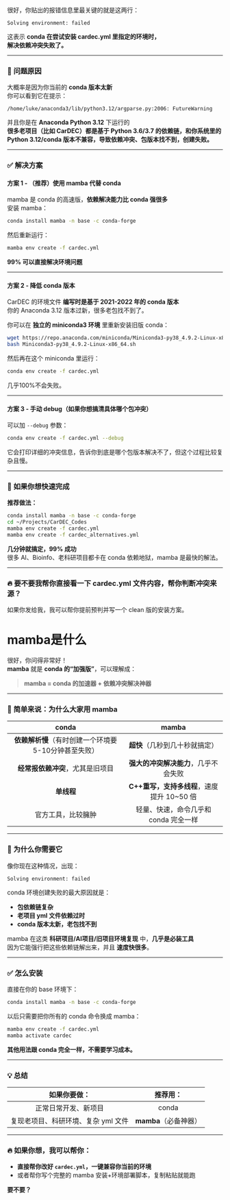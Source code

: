很好，你贴出的报错信息里最关键的就是这两行：

```
Solving environment: failed
```
这表示 **conda 在尝试安装 cardec.yml 里指定的环境时，**  
**解决依赖冲突失败了。**

---

### 🎯 **问题原因**
大概率是因为你当前的 **conda 版本太新**  
你可以看到它在提示：
```
/home/luke/anaconda3/lib/python3.12/argparse.py:2006: FutureWarning
```
并且你是在 **Anaconda Python 3.12** 下运行的  
**很多老项目（比如 CarDEC）都是基于 Python 3.6/3.7 的依赖链，和你系统里的 Python 3.12/conda 版本不兼容，导致依赖冲突、包版本找不到，创建失败。**

---

### ✅ **解决方案**
#### 方案 1 - （推荐）使用 **mamba** 代替 conda
mamba 是 conda 的高速版，**依赖解决能力比 conda 强很多**  
安装 mamba：
```bash
conda install mamba -n base -c conda-forge
```
然后重新运行：
```bash
mamba env create -f cardec.yml
```
**99% 可以直接解决环境问题**

---

#### 方案 2 - 降低 conda 版本
CarDEC 的环境文件 **编写时是基于 2021-2022 年的 conda 版本**  
你的 Anaconda 3.12 版本过新，很多老包找不到了。

你可以在 **独立的 miniconda3 环境** 里重新安装旧版 conda：
```bash
wget https://repo.anaconda.com/miniconda/Miniconda3-py38_4.9.2-Linux-x86_64.sh
bash Miniconda3-py38_4.9.2-Linux-x86_64.sh
```
然后再在这个 miniconda 里运行：
```bash
conda env create -f cardec.yml
```
几乎100%不会失败。

---

#### 方案 3 - 手动 debug（如果你想搞清具体哪个包冲突）
可以加 `--debug` 参数：
```bash
conda env create -f cardec.yml --debug
```
它会打印详细的冲突信息，告诉你到底是哪个包版本解决不了，但这个过程比较复杂且慢。

---

### 🚀 **如果你想快速完成**
**推荐做法：**
```bash
conda install mamba -n base -c conda-forge
cd ~/Projects/CarDEC_Codes
mamba env create -f cardec.yml
mamba env create -f cardec_alternatives.yml
```

**几分钟就搞定，99% 成功**  
很多 AI、Bioinfo、老科研项目都卡在 conda 依赖地狱，mamba 是最快的解法。

---

### 🔥 **要不要我帮你直接看一下 cardec.yml 文件内容，帮你判断冲突来源？**
如果你发给我，我可以帮你提前预判并写一个 clean 版的安装方案。

# mamba是什么

很好，你问得非常好！  
**mamba** 就是 **conda 的“加强版”**，可以理解成：

> **mamba = conda 的加速器 + 依赖冲突解决神器**

---

### 🎯 **简单来说：为什么大家用 mamba**
| conda | mamba |
|:-:|:-:|
| **依赖解析慢**（有时创建一个环境要5-10分钟甚至失败） | **超快**（几秒到几十秒就搞定） |
| **经常报依赖冲突**，尤其是旧项目 | **强大的冲突解决能力**，几乎不会失败 |
| **单线程** | **C++重写，支持多线程**，速度提升 10~50 倍 |
| 官方工具，比较臃肿 | 轻量、快速，命令几乎和 conda 完全一样 |

---

### 🚀 **为什么你需要它**
像你现在这种情况，出现：
```
Solving environment: failed
```
conda 环境创建失败的最大原因就是：
- **包依赖链复杂**
- **老项目 yml 文件依赖过时**
- **conda 版本太新，老包找不到**

mamba 在这类 **科研项目/AI项目/旧项目环境复现** 中，**几乎是必装工具**  
因为它能强行把这些依赖链解出来，并且 **速度快很多**。

---

### ✅ **怎么安装**
直接在你的 base 环境下：
```bash
conda install mamba -n base -c conda-forge
```
以后只需要把你所有的 conda 命令换成 mamba：
```bash
mamba env create -f cardec.yml
mamba activate cardec
```
**其他用法跟 conda 完全一样，不需要学习成本。**

---

### 💡 **总结**
| 如果你要做： | 推荐用： |
|:-:|:-:|
| 正常日常开发、新项目 | conda |
| 复现老项目、科研环境、复杂 yml 文件 | **mamba**（必备神器） |

---

### 🔥 如果你想，我可以帮你：
- **直接帮你改好 `cardec.yml`，一键兼容你当前的环境**
- 或者帮你写个完整的 mamba 安装+环境部署脚本，复制粘贴就能跑

**要不要？**